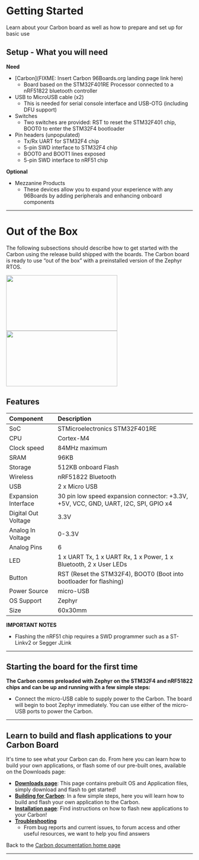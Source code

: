 # Getting Started

Learn about your Carbon board as well as how to prepare and set up for basic use

## Setup - What you will need

**Need**
- [Carbon](FIXME: Insert Carbon 96Boards.org landing page link here)
   - Board based on the STM32F401RE Processor connected to a nRF51822 bluetooth controller
- USB to MicroUSB cable (x2)
   - This is needed for serial console interface and USB-OTG (including DFU support)
- Switches
   - Two switches are provided: RST to reset the STM32F401 chip, BOOT0 to enter the STM32F4 bootloader
- Pin headers (unpopulated)
   - Tx/Rx UART for STM32F4 chip
   - 5-pin SWD interface to STM32F4 chip
   - BOOT0 and BOOT1 lines exposed
   - 5-pin SWD interface to nRF51 chip

**Optional**
- Mezzanine Products
   - These devices allow you to expand your experience with any 96Boards by adding peripherals and enhancing onboard components

***

# Out of the Box

The following subsections should describe how to get started with the Carbon using the release build shipped with the boards. The Carbon board is ready to use “out of the box” with a preinstalled version of the Zephyr RTOS.

<img src="http://i.imgur.com/R1bMSJ4.png" data-canonical-src="http://i.imgur.com/R1bMSJ4.png" width="300" height="150" />
<img src="http://i.imgur.com/CIuGOtX.png" data-canonical-src="http://i.imgur.com/CIuGOtX.png" width="300" height="150" />

## Features

|   Component          |   Description                                                                                    |
|:---------------------|:-------------------------------------------------------------------------------------------------|
|  SoC                 | STMicroelectronics STM32F401RE                                                                   |
|  CPU                 | Cortex-M4                                                                                        |
|  Clock speed         | 84MHz maximum                                                                                    |
|  SRAM                | 96KB                                                                                             |
|  Storage             | 512KB onboard Flash                                                                              |
|  Wireless            | nRF51822 Bluetooth                                                                               |
|  USB                 | 2 x Micro USB                                                                                    |
|  Expansion Interface | 30 pin low speed expansion connector: +3.3V, +5V, VCC, GND, UART, I2C, SPI, GPIO x4              |
|  Digital Out Voltage | 3.3V                                                                                             |
|  Analog In Voltage   | 0-3.3V                                                                                           |
|  Analog Pins         | 6                                                                                                |
|  LED                 | 1 x UART Tx, 1 x UART Rx, 1 x Power, 1 x Bluetooth, 2 x User LEDs                                |
|  Button              | RST (Reset the STM32F4), BOOT0 (Boot into bootloader for flashing)                               |
|  Power Source        | micro-USB                                                                                        |
|  OS Support          | Zephyr                                                                                           |
|  Size                | 60x30mm                                                                                          |

**IMPORTANT NOTES**

- Flashing the nRF51 chip requires a SWD programmer such as a ST-Linkv2 or Segger JLink

***

## Starting the board for the first time

**The Carbon comes preloaded with Zephyr on the STM32F4 and nRF51822 chips and can be up and running with a few simple steps:**

- Connect the micro-USB cable to supply power to the Carbon. The board will begin to boot Zephyr immediately. You can use either of the micro-USB ports to power the Carbon.

***

## Learn to build and flash applications to your Carbon Board

It's time to see what your Carbon can do. From here you can learn how to build your own applications, or flash some of our pre-built ones, available on the Downloads page:

- [**Downloads page**](../Downloads/README.md): This page contains prebuilt OS and Application files, simply download and flash to get started!
- [**Building for Carbon**](../Building): In a few simple steps, here you will learn how to build and flash your own application to the Carbon.
- [**Installation page**](../Installation/README.md): Find instructions on how to flash new applications to your Carbon!
- [**Troubleshooting**](../Troubleshooting/README.md)
   - From bug reports and current issues, to forum access and other useful resources, we want to help you find answers

Back to the [Carbon documentation home page](../README.md)
   
***   
